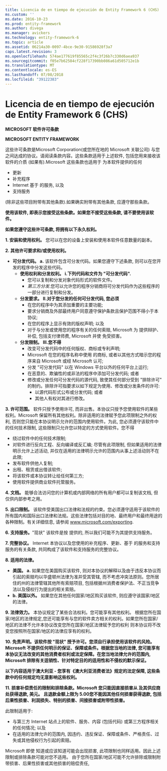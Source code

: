 ```yaml
---
title: Licencia de en tiempo de ejecución de Entity Framework 6 (CHS)
ms.custom: ''
ms.date: 2016-10-23
ms.prod: entity-framework
ms.author: divega
ms.manager: avickers
ms.technology: entity-framework-6
ms.topic: article
ms.assetid: 06214a30-0097-4bce-9e30-91586928f3a7
caps.latest.revision: 3
ms.openlocfilehash: 574ae177619f85565c2f4c3f26b7c330d6aea937
ms.sourcegitcommit: f05e7b62584cf228f17390bb086a61d505712e1b
ms.translationtype: MT
ms.contentlocale: es-ES
ms.lasthandoff: 07/08/2018
ms.locfileid: "39122383"
---
```

# <a name="entity-framework-6-runtime-license-chs"></a>Licencia de en tiempo de ejecución de Entity Framework 6 (CHS)
**MICROSOFT 软件许可条款**

**MICROSOFT ENTITY FRAMEWORK**

这些许可条款是Microsoft Corporation(或您所在地的 Microsoft 关联公司) 与您之间达成的协议。请阅读条款内容。这些条款适用于上述软件, 包括您用来接收该软件的介质 (如果有).Microsoft 这些条款也适用于 为本软件提供的任何

-   更新
-   补充程序
-   Internet 基于 的服务, 以及
-   支持服务

(除非这些项目附带有其他条款).如果确实附带有其他条款, 应遵守那些条款。

**使用该软件, 即表示您接受这些条款。如果您不接受这些条款, 请不要使用该软件。**

**如果您遵守这些许可条款, 将拥有以下永久权利。**

**1. 安装和使用权利。** 您可以在您的设备上安装和使用本软件任意数量的副本。

**2. 其他许可要求和/或使用权利。**

-   **可分发代码。 a.** 该软件包含可分发代码。如果您遵守下述条款, 则可以在您开发的程序中分发这些代码。
    -   **使用权利和分发权利。 i.下列代码和文件为 "可分发代码".**
        -   您可以复制和分发对象代码形式的软件文件。
        -   *第三方分发*.您可以允许您的程序分销商将可分发代码作为这些程序的一部分进行复制和分发。
    -   **分发要求。 II.对于您分发的任何可分发代码, 您必须**
        -   在您的程序中为其添加重要的主要功能;
        -   要求分销商及外部最终用户同意遵守保护条款且保护范围不得小于本协议;
        -   在您的程序上显示有效的版权声明; 以及
        -   对于与分发或使用您的程序有关的任何索赔, Microsoft 为 提供辩护、补偿, 包括支付律师费, Microsoft 并使 免受损害。
    -   **分发限制。 III.您不得**
        -   改变可分发代码中的任何版权、商标或专利声明;
        -   Microsoft 在您的程序名称中使用 的商标, 或者以其他方式暗示您的程序来自 Microsoft 或经 Microsoft 认可;
        -   分发 "可分发代码" 以在 Windows 平台以外的任何平台上运行;
        -   在恶意的、欺骗性的或非法的程序中添加可分发代码; 或者
        -   修改或分发任何可分发代码的源代码, 致使其任何部分受到 "排除许可" 的制约。排除许可指要求以如下规定为使用、修改或分发条件的许可:
            -   以源代码形式公布或分发代码; 或者
            -   其他人有权对其进行修改。

**3. 许可范围。** 软件只授予使用许可, 而非出售。本协议只授予您使用软件的某些权利。Microsoft 保留所有其他权利。除非适用的法律赋予您此项限制之外的权利, 否则您只能在本协议明示允许的范围内使用软件。为此, 您必须遵守该软件中的任何技术限制, 这些限制只允许您以特定的方式使用软件。您不得

-   绕过软件中的任何技术限制;
-   对软件进行反向工程、反向编译或反汇编; 尽管有此项限制, 但如果适用的法律明示允许上述活动, 并仅在适用的法律明示允许的范围内从事上述活动则不在此限;
-   发布软件供他人复制;
-   出租、租赁或出借该软件;
-   将该软件或本协议转让给任何第三方;
-   使用软件提供商业软件托管服务。

**4. 文档。** 能够合法访问您的计算机或内部网络的所有用户都可以复制该文档, 但仅供内部参考之用。

**5. 出口限制。** 该软件受美国出口法律和法规的约束。您必须遵守适用于该软件的所有国内和国际出口法律和法规。这些法律包括对目的地、最终用户和最终用途的各种限制。有关详细信息, 请参阅 www.microsoft.com/exporting.

**6. 支持服务。**"现状" 该软件是按 提供的, 所以我们可能不为其提供支持服务。

**7. 完整协议。** Internet 本协议以及您使用的补充程序、更新、基于 的服务和支持服务的有关条款, 共同构成了该软件和支持服务的完整协议。

**8. 适用的法律。**

-   **美国。 a.** 如果您在美国购买该软件, 则对本协议的解释以及由于违反本协议而引起的索赔均以华盛顿州法律为准并受其管辖, 而不考虑冲突法原则。您所居住的州的法律管辖其他所有索赔项目, 包括根据州消费者保护法、不正当竞争法以及侵权行为提出的相关索赔。
-   **b. 美国以外。** 如果您在其他任何国家/地区购买该软件, 则应遵守该国家/地区的法律。

**9. 法律效力。** 本协议规定了某些合法权利。您可能享有其他权利。 根据您所在国家/地区的法律规定,您还可能享有与您的软件卖方相关的权利。如果您所在国家/地区的法律不允许本协议改变您所在国家/地区法律赋予您的权利 则本协议将不改变您按照所在国家/地区的法律应享有的权利。

**10. 免责声明。该软件按 "现状" 授予许可。您须自行承担使用该软件的风险。Microsoft 不提供任何明示的保证、保障或条件。根据您当地的法律, 您可能享有本协议无法改变的其他消费者权利或法定保障。在您当地法律允许的范围内, Microsoft 排除有关适销性、针对特定目的的适用性和不侵权的默示保证。**

**以下内容适用于澳大利亚 - 您享有《澳大利亚消费者法》规定的法定保障, 这些条款中的任何规定均无意影响这些权利。**

**11. 损害补偿责任的限制和排除条款。Microsoft 您只能因直接损害从 及其供应商处获得退款, 美元。 且退款金额上限为 5.00您不能因其他任何损害获得退款, 包括后果性损害、利润损失、特别的损害、间接损害或附带性损害。**

此限制适用于:

-   与第三方 Internet 站点上的软件、服务、内容 (包括代码) 或第三方程序相关的任何情况; 以及
-   在适用的法律允许的范围内, 因违约、违反保证、保障或条件、严格责任、过失或其他侵权行为引起的索赔。

Microsoft 即使 知道或应该知道可能会出现损害, 此项限制也同样适用。因此上述限制或排除条款可能对您不适用。 由于您所在国家/地区可能不允许排除或限制附带损害、后果性损害或其他损害的赔偿责任,

